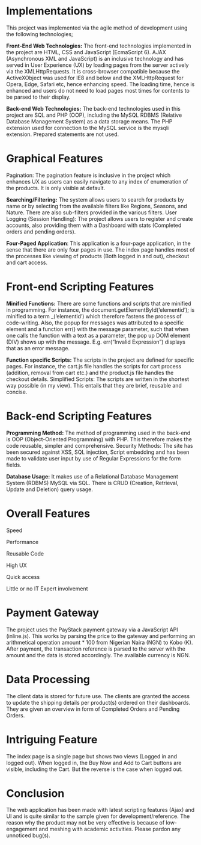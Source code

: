 # Implementations
This project was implemented via the agile method of development using the following technologies;

**Front-End Web Technologies:** The front-end technologies implemented in the project are HTML, CSS and JavaScript (EcmaScript 6). AJAX (Asynchronous XML and JavaScript) is an inclusive technology and has served in User Experience (UX) by loading pages from the server actively via the XMLHttpRequests. It is cross-browser compatible because the ActiveXObject was used for IE8 and below and the XMLHttpRequest for Opera, Edge, Safari etc, hence enhancing speed. The loading time, hence is enhanced and users do not need to load pages most times for contents to be parsed to their display.

**Back-end Web Technologies:** The back-end technologies used in this project are SQL and PHP (OOP), including the MySQL RDBMS (Relative Database Management System) as a data storage means. The PHP extension used for connection to the MySQL service is the mysqli extension. Prepared statements are not used.
# Graphical Features
Pagination: The pagination feature is inclusive in the project which enhances UX as users can easily navigate to any index of enumeration of the products. It is only visible at default.

**Searching/Filtering:** The system allows users to search for products by name or by selecting from the available filters like Regions, Seasons, and Nature. There are also sub-filters provided in the various filters.
User Logging (Session Handling): The project allows users to register and create accounts, also providing them with a Dashboard with stats (Completed orders and pending orders).

**Four-Paged Application**: This application is a four-page application, in the sense that there are only four pages in use. The index page handles most of the processes like viewing of products (Both logged in and out), checkout and cart access.
# Front-end Scripting Features

**Minified Functions:** There are some functions and scripts that are minified in programming. For instance, the document.getElementById(‘elementid’); is minified to a term _(‘elementid’) which therefore fastens the process of code-writing. Also, the popup for messages was attributed to a specific element and a function err() with the message parameter, such that when one calls the function with a text as a parameter, the pop up DOM element (DIV) shows up with the message. E.g. err(“Invalid Expression”) displays that as an error message.

**Function specific Scripts:** The scripts in the project are defined for specific pages. For instance, the cart.js file handles the scripts for cart process (addition, removal from cart etc.) and the product.js file handles the checkout details.
Simplified Scripts: The scripts are written in the shortest way possible (in my view). This entails that they are brief, reusable and concise.
# Back-end Scripting Features

**Programming Method:** The method of programming used in the back-end is OOP (Object-Oriented Programming) with PHP. This therefore makes the code reusable, simpler and comprehensive.
Security Methods: The site has been secured against XSS, SQL injection, Script embedding and has been made to validate user input by use of Regular Expressions for the form fields.

**Database Usage:** It makes use of a Relational Database Management System (RDBMS) MySQL via SQL. There is CRUD (Creation, Retrieval, Update and Deletion) query usage.
# Overall Features

Speed

Performance

Reusable Code

High UX

Quick access

Little or no IT Expert involvement

# Payment Gateway
The project uses the PayStack payment gateway via a JavaScript API (inline.js). This works by parsing the price to the gateway and performing an arithmetical operation amount * 100 from Nigerian Naira (NGN) to Kobo (K). After payment, the transaction reference is parsed to the server with the amount and the data is stored accordingly. The available currency is NGN.
# Data Processing
The client data is stored for future use. The clients are granted the access to update the shipping details per product(s) ordered on their dashboards. They are given an overview in form of Completed Orders and Pending Orders.
# Intriguing Feature
The index page is a single page but shows two views (Logged in and logged out). When logged in, the Buy Now and Add to Cart buttons are visible, including the Cart. But the reverse is the case when logged out.
# Conclusion
The web application has been made with latest scripting features (Ajax) and UI and is quite similar to the sample given for development/reference. The reason why the product may not be very effective is because of low-engagement and meshing with academic activities. Please pardon any unnoticed bug(s).
